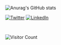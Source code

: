 ![Anurag's GitHub stats](https://github-readme-stats.vercel.app/api?username=Rahilsiddique&theme=gruvbox_light&show_icons=true)
<!-- <h5>Find me on</h5> -->
<p> <a 
href="" target="_blank"><img alt="Twitter" 
src="https://img.shields.io/badge/twitter-%2312100E.svg?&style=for-the-badge&logo=twitter&logoColor=blue" /></a> <a 
href="https://www.linkedin.com/in/rahilsiddique/" target="_blank"><img alt="LinkedIn" 
src="https://img.shields.io/badge/linkedin-%2312100E.svg?&style=for-the-badge&logo=linkedin&logoColor=blue" /></a>
</p>
<br>
<div>

![Visitor Count](https://profile-counter.glitch.me/{Rahilsiddique}/count.svg)

</div>

